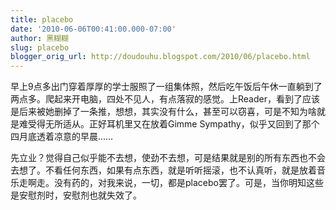 ```yaml
---
title: placebo
date: '2010-06-06T00:41:00.000-07:00'
author: 黑糊糊
slug: placebo 
blogger_orig_url: http://doudouhu.blogspot.com/2010/06/placebo.html
---
```


早上9点多出门穿着厚厚的学士服照了一组集体照，然后吃午饭后午休一直躺到了两点多。爬起来开电脑，四处不见人，有点落寂的感觉。上Reader，看到了应该是后来被她删掉了一条推，想想，其实没有什么，甚至可以窃喜，可是不知为啥就是难受得无所适从。正好耳机里又在放着Gimme Sympathy，似乎又回到了那个四月底透着凉意的早晨……

先立业？觉得自己似乎能不去想，使劲不去想，可是结果就是别的所有东西也不会去想了。不看任何东西，如果有点东西，就是听听摇滚，也不认真听，就是放着音乐走啊走。没有药的，对我来说，一切，都是placebo罢了。可是，当你明知这些是安慰剂时，安慰剂也就失效了。
